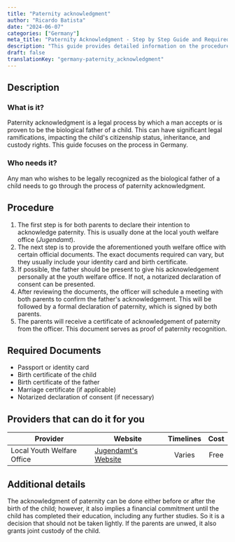 ```yaml
---
title: "Paternity acknowledgment"
author: "Ricardo Batista"
date: "2024-06-07"
categories: ["Germany"]
meta_title: "Paternity Acknowledgment - Step by Step Guide and Required Documents"
description: "This guide provides detailed information on the procedure for acknowledgment of paternity in Germany"
draft: false
translationKey: "germany-paternity_acknowledgment"
---
```


## Description
### What is it?
Paternity acknowledgment is a legal process by which a man accepts or is proven to be the biological father of a child. This can have significant legal ramifications, impacting the child's citizenship status, inheritance, and custody rights. This guide focuses on the process in Germany.

### Who needs it?
Any man who wishes to be legally recognized as the biological father of a child needs to go through the process of paternity acknowledgment.

## Procedure
1. The first step is for both parents to declare their intention to acknowledge paternity. This is usually done at the local youth welfare office (*Jugendamt*).
2. The next step is to provide the aforementioned youth welfare office with certain official documents. The exact documents required can vary, but they usually include your identity card and birth certificate.
3. If possible, the father should be present to give his acknowledgement personally at the youth welfare office. If not, a notarized declaration of consent can be presented.
4. After reviewing the documents, the officer will schedule a meeting with both parents to confirm the father's acknowledgement. This will be followed by a formal declaration of paternity, which is signed by both parents.
5. The parents will receive a certificate of acknowledgement of paternity from the officer. This document serves as proof of paternity recognition.

## Required Documents
- Passport or identity card
- Birth certificate of the child
- Birth certificate of the father
- Marriage certificate (if applicable)
- Notarized declaration of consent (if necessary)

## Providers that can do it for you

| Provider        |     Website     |     Timelines    |       Cost      |
| --------------- | --------------- |  :-------------: | :-------------: |
| Local Youth Welfare Office      |  [Jugendamt's Website](https://www.bmfsfj.de/bmfsfj)      |      Varies      |        Free       |

## Additional details
The acknowledgment of paternity can be done either before or after the birth of the child; however, it also implies a financial commitment until the child has completed their education, including any further studies. So it is a decision that should not be taken lightly. If the parents are unwed, it also grants joint custody of the child.